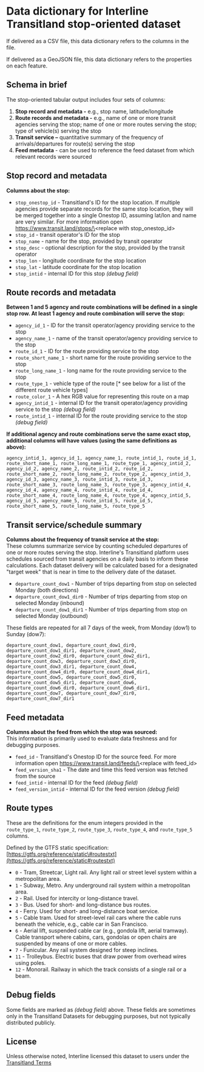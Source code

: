 # Data dictionary for Interline Transitland stop-oriented dataset

If delivered as a CSV file, this data dictionary refers to the columns in the file.

If delivered as a GeoJSON file, this data dictionary refers to the properties on each feature.

## Schema in brief

The stop-oriented tabular output includes four sets of columns:

1) **Stop record and metadata \-** e.g., stop name, latitude/longitude  
2) **Route records and metadata \-** e.g., name of one or more transit agencies serving the stop; name of one or more routes serving the stop; type of vehicle(s) serving the stop  
3) **Transit service –** quantitative summary of the frequency of arrivals/departures for route(s) serving the stop  
4) **Feed metadata** \- can be used to reference the feed dataset from which relevant records were sourced

## Stop record and metadata

**Columns about the stop:**

* `stop_onestop_id` \- Transitland's ID for the stop location. If multiple agencies provide separate records for the same stop location, they will be merged together into a single Onestop ID, assuming lat/lon and name are very similar. For more information open https://www.transit.land/stops/\<replace with stop\_onestop\_id​\>  
* `stop_id` \- transit operator's ID for the stop  
* `stop_name` \- name for the stop, provided by transit operator  
* `stop_desc` \- optional description for the stop, provided by the transit operator  
* `stop_lon` \- longitude coordinate for the stop location  
* `stop_lat` \- latitude coordinate for the stop location
* `stop_intid` \- internal ID for this stop _(debug field)_

## Route records and metadata

**Between 1 and 5 agency and route combinations will be defined in a single stop row. At least 1 agency and route combination will serve the stop:**

* `agency_id_1` \- ID for the transit operator/agency providing service to the stop  
* `agency_name_1` \- name of the transit operator/agency providing service to the stop  
* `route_id_1` \- ID for the route providing service to the stop  
* `route_short_name_1` \- short name for the route providing service to the stop  
* `route_long_name_1` \- long name for the route providing service to the stop  
* `route_type_1` \- vehicle type of the route \[\* see below for a list of the different route vehicle types\]
* `route_color_1` \- A hex RGB value for representing this route on a map
* `agency_intid_1` \- internal ID for the transit operator/agency providing service to the stop _(debug field)_
* `route_intid_1` \- internal ID for the route providing service to the stop _(debug field)_

**If additional agency and route combinations serve the same exact stop, additional columns will have values (using the same definitions as above):**

```agency_intid_1, agency_id_1, agency_name_1, route_intid_1, route_id_1, route_short_name_1, route_long_name_1, route_type_1, agency_intid_2, agency_id_2, agency_name_2, route_intid_2, route_id_2, route_short_name_2, route_long_name_2, route_type_2, agency_intid_3, agency_id_3, agency_name_3, route_intid_3, route_id_3, route_short_name_3, route_long_name_3, route_type_3, agency_intid_4, agency_id_4, agency_name_4, route_intid_4, route_id_4, route_short_name_4, route_long_name_4, route_type_4, agency_intid_5, agency_id_5, agency_name_5, route_intid_5, route_id_5, route_short_name_5, route_long_name_5, route_type_5```

## Transit service/schedule summary

**Columns about the frequency of transit service at the stop:**  
These columns summarize service by counting scheduled departures of one or more routes serving the stop. Interline's Transitland platform uses schedules sourced from transit agencies on a daily basis to inform these calculations. Each dataset delivery will be calculated based for a designated "target week" that is near in time to the delivery date of the dataset.

* `departure_count_dow1` \- Number of trips departing from stop on selected Monday (both directions)
* `departure_count_dow1_dir0` \- Number of trips departing from stop on selected Monday (inbound)
* `departure_count_dow1_dir1` \- Number of trips departing from stop on selected Monday (outbound)

These fields are repeated for all 7 days of the week, from Monday (dow1) to Sunday (dow7):

```departure_count_dow1, departure_count_dow1_dir0, departure_count_dow1_dir1, departure_count_dow2, departure_count_dow2_dir0, departure_count_dow2_dir1, departure_count_dow3, departure_count_dow3_dir0, departure_count_dow3_dir1, departure_count_dow4, departure_count_dow4_dir0, departure_count_dow4_dir1, departure_count_dow5, departure_count_dow5_dir0, departure_count_dow5_dir1, departure_count_dow6, departure_count_dow6_dir0, departure_count_dow6_dir1, departure_count_dow7, departure_count_dow7_dir0, departure_count_dow7_dir1```

## Feed metadata

**Columns about the feed from which the stop was sourced:**  
This information is primarily used to evaluate data freshness and for debugging purposes.

* `feed_id` \- Transitland's Onestop ID for the source feed. For more information open https://www.transit.land/feeds/\<replace with feed\_id\>  
* `feed_version_sha1` \- The date and time this feed version was fetched from the source
* `feed_intid` \- internal ID for the feed _(debug field)_
* `feed_version_intid` \- internal ID for the feed version _(debug field)_

## Route types

These are the definitions for the enum integers provided in the `route_type_1`, `route_type_2`, `route_type_3`, `route_type_4`, and `route_type_5` columns.

Defined by the GTFS static specification: [https://gtfs.org/reference/static\#routestxt](https://gtfs.org/reference/static#routestxt)

* `0` \- Tram, Streetcar, Light rail. Any light rail or street level system within a metropolitan area.  
* `1` \- Subway, Metro. Any underground rail system within a metropolitan area.  
* `2` \- Rail. Used for intercity or long-distance travel.  
* `3` \- Bus. Used for short- and long-distance bus routes.  
* `4` \- Ferry. Used for short- and long-distance boat service.  
* `5` \- Cable tram. Used for street-level rail cars where the cable runs beneath the vehicle, e.g., cable car in San Francisco.  
* `6` \- Aerial lift, suspended cable car (e.g., gondola lift, aerial tramway). Cable transport where cabins, cars, gondolas or open chairs are suspended by means of one or more cables.  
* `7` \- Funicular. Any rail system designed for steep inclines.  
* `11` \- Trolleybus. Electric buses that draw power from overhead wires using poles.  
* `12` \- Monorail. Railway in which the track consists of a single rail or a beam.

## Debug fields

Some fields are marked as _(debug field)_ above. These fields are sometimes only in the Transitland Datasets for debugging purposes, but not typically distributed publicly.

## License

Unless otherwise noted, Interline licensed this dataset to users under the [Transitland Terms](https://www.transit.land/terms)